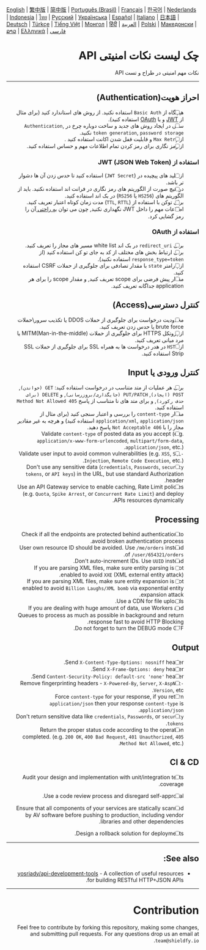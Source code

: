 [English](./README.md) | [繁中版](./README-tw.md) | [简中版](./README-zh.md) | [Português (Brasil)](./README-pt_BR.md) | [Français](./README-fr.md) | [한국어](./README-ko.md) | [Nederlands](./README-nl.md) | [Indonesia](./README-id.md) | [ไทย](./README-th.md) | [Русский](./README-ru.md) | [Українська](./README-uk.md) | [Español](./README-es.md) | [Italiano](./README-it.md) | [日本語](./README-ja.md) | [Deutsch](./README-de.md) | [Türkçe](./README-tr.md) | [Tiếng Việt](./README-vi.md) | [Монгол](./README-mn.md) | [हिंदी](./README-hi.md) | [العربية](./README-ar.md) | [Polski](./README-pl.md) | [Македонски](./README-mk.md) | [ລາວ](./README-lo.md) | [Ελληνικά](./README-el.md) | [فارسی](./README-fa.md)
<div dir="rtl">

# چک لیست نکات امنیتی API

نکات مهم امنیتی در طراح و تست API


---

## احراز هویت(Authentication)
- [ ] هیچگاه از `Basic Auth` استفاده نکنید. از روش های استاندارد کنید (برای مثال از [JWT](https://jwt.io/) و یا [OAuth](https://oauth.net/) استفاده کنید).
- [ ] سعی در ایجاد روش های جدید و ساخت دوباره چرخ در `Authentication`, `token generation`, `password storage` نکنید.
- [ ] از `Max Retry` و قابلیت قفل شدن اکانت استفاده کنید .
- [ ] از رمز نگاری برای رمز کردن تمام اطلاعات مهم و حساس استفاده کنید.

### استفاده از JWT (JSON Web Token)
- [ ] از کلید های پیچیده در (`JWT Secret`) استفاده کنید تا حدس زدن آن ها دشوار تر باشد.
- [ ] در هیچ صورت از الگوریتم های رمز نگاری در فرانت اند استفاده نکنید. باید از الگوریتم های  (`HS256` یا `RS256`) در بک اند استفاده کنید.
- [ ] برای توکن با استفاده از (`TTL`, `RTTL`) مدت زمان کوتاه اعتبار تعریف کنید.
- [ ] اطلاعات مهم را داخل JWT نگهداری نکنید, چون می توان  [به راحتی ](https://jwt.io/#debugger-io) آن را رمز گشایی کرد.

### استفاده از OAuth
- [ ] برای `redirect_uri` در بک اند white list مسیر های مجاز را تعریف کنید.
- [ ] برای ارتباط بخش های مختلف از کد به جای تو کن استفاده کنید (از `response_type=token` استفاده نکنید).
- [ ] از پارامتر `state` با مقدار تصادفی برای جلوگیری از حملات CSRF استفاده کنید.
- [ ] مقدار پیش فرضی برای scope تعریف کنید, و مقدار scope را برای هر application جداگانه تعریف کنید.

## کنترل دسترسی(Access)
- [ ] محدودیت درخواست برای جلوگیری از حملات DDOS یا تکذیب سرور\حملات brute force یا حدس زدن تعریف کنید.
- [ ] از پروتکل HTTPS برای جلوگیری از حملات MITM(Man-in-the-middle) یا مرد میانی تعریف کنید.
- [ ] از `HSTS` در هدر درخواست ها به همراه SSL برای جلوگیری از حملات SSL Strip استفاده کنید.

## کنترل ورودی یا Input
- [ ] برای هر عملیات از متد متناسب در درخواست استفاده کنید: `GET (خواندن)`, `POST (ایجاد)`, `PUT/PATCH (جایگذاری/بروزرسانی)`, و `DELETE (برای حذف رکورد)`, و برای متد های نا متناسب از پاسخ `405 Method Not Allowed` استفاده کنید.
- [ ] مقدار `content-type` را بررسی و اعتبار سنجی کنید (برای مثال از `application/xml`, `application/json` استفاده کنید) و هرچه به غیر مقادیر مجاز را با `406 Not Acceptable` پاسخ دهید.
- [ ] Validate `content-type` of posted data as you accept (e.g. `application/x-www-form-urlencoded`, `multipart/form-data`, `application/json`, etc.).
- [ ] Validate user input to avoid common vulnerabilities (e.g. `XSS`, `SQL-Injection`, `Remote Code Execution`, etc.).
- [ ] Don't use any sensitive data (`credentials`, `Passwords`, `security tokens`, or `API keys`) in the URL, but use standard Authorization header.
- [ ] Use an API Gateway service to enable caching, Rate Limit policies (e.g. `Quota`, `Spike Arrest`, or `Concurrent Rate Limit`) and deploy APIs resources dynamically.

## Processing
- [ ] Check if all the endpoints are protected behind authentication to avoid broken authentication process.
- [ ] User own resource ID should be avoided. Use `/me/orders` instead of `/user/654321/orders`.
- [ ] Don't auto-increment IDs. Use `UUID` instead.
- [ ] If you are parsing XML files, make sure entity parsing is not enabled to avoid `XXE` (XML external entity attack).
- [ ] If you are parsing XML files, make sure entity expansion is not enabled to avoid `Billion Laughs/XML bomb` via exponential entity expansion attack.
- [ ] Use a CDN for file uploads.
- [ ] If you are dealing with huge amount of data, use Workers and Queues to process as much as possible in background and return response fast to avoid HTTP Blocking.
- [ ] Do not forget to turn the DEBUG mode OFF.

## Output
- [ ] Send `X-Content-Type-Options: nosniff` header.
- [ ] Send `X-Frame-Options: deny` header.
- [ ] Send `Content-Security-Policy: default-src 'none'` header.
- [ ] Remove fingerprinting headers - `X-Powered-By`, `Server`, `X-AspNet-Version`, etc.
- [ ] Force `content-type` for your response, if you return `application/json` then your response `content-type` is `application/json`.
- [ ] Don't return sensitive data like `credentials`, `Passwords`, or `security tokens`.
- [ ] Return the proper status code according to the operation completed. (e.g. `200 OK`, `400 Bad Request`, `401 Unauthorized`, `405 Method Not Allowed`, etc.).

## CI & CD
- [ ] Audit your design and implementation with unit/integration tests coverage.
- [ ] Use a code review process and disregard self-approval.
- [ ] Ensure that all components of your services are statically scanned by AV software before pushing to production, including vendor libraries and other dependencies.
- [ ] Design a rollback solution for deployments.


---

## See also:
- [yosriady/api-development-tools](https://github.com/yosriady/api-development-tools) - A collection of useful resources for building RESTful HTTP+JSON APIs.


---

# Contribution
Feel free to contribute by forking this repository, making some changes, and submitting pull requests. For any questions drop us an email at `team@shieldfy.io`.
